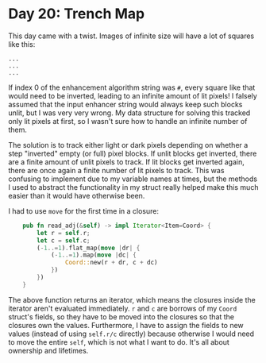 # Day 20: Trench Map

This day came with a twist. Images of infinite size will have a lot of squares like this:

```
...
...
...
```

If index 0 of the enhancement algorithm string was `#`, every square like that would need to be inverted, leading to an infinite amount of lit pixels! I falsely assumed that the input enhancer string would always keep such blocks unlit, but I was very very wrong. My data structure for solving this tracked only lit pixels at first, so I wasn't sure how to handle an infinite number of them.

The solution is to track either light or dark pixels depending on whether a step "inverted" empty (or full) pixel blocks. If unlit blocks get inverted, there are a finite amount of unlit pixels to track. If lit blocks get inverted again, there are once again a finite number of lit pixels to track. This was confusing to implement due to my variable names at times, but the methods I used to abstract the functionality in my struct really helped make this much easier than it would have otherwise been.

I had to use `move` for the first time in a closure:

```rust
    pub fn read_adj(&self) -> impl Iterator<Item=Coord> {
        let r = self.r;
        let c = self.c;
        (-1..=1).flat_map(move |dr| {
            (-1..=1).map(move |dc| {
                Coord::new(r + dr, c + dc)
            })
        })
    }
```

The above function returns an iterator, which means the closures inside the iterator aren't evaluated immediately. `r` and `c` are borrows of my `Coord` struct's fields, so they have to be moved into the closures so that the closures own the values. Furthermore, I have to assign the fields to new values (instead of using `self.r/c` directly) because otherwise I would need to move the entire `self`, which is not what I want to do. It's all about ownership and lifetimes.